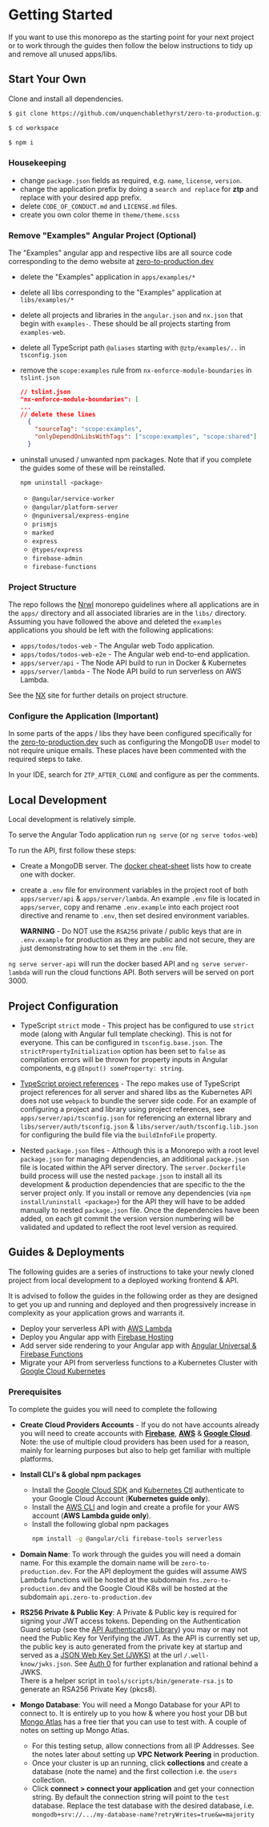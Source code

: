 # Getting Started

If you want to use this monorepo as the starting point for your next project or to work through the guides then follow the below instructions to tidy up and remove all unused apps/libs.

## Start Your Own

Clone and install all dependencies.

```bash
$ git clone https://github.com/unquenchablethyrst/zero-to-production.git workspace

$ cd workspace

$ npm i
```

### Housekeeping

- change `package.json` fields as required, e.g. `name`, `license`, `version`.
- change the application prefix by doing a `search and replace` for **ztp** and replace with your desired app prefix.
- delete `CODE_OF_CONDUCT.md` and `LICENSE.md` files.
- create you own color theme in `theme/theme.scss`

### Remove "Examples" Angular Project (Optional)

The "Examples" angular app and respective libs are all source code corresponding to the demo website at [zero-to-production.dev]

- delete the "Examples" application in `apps/examples/*`
- delete all libs corresponding to the "Examples" application at `libs/examples/*`
- delete all projects and libraries in the `angular.json` and `nx.json` that begin with `examples-`. These should be all projects starting from `examples-web`.
- delete all TypeScript path `@aliases` starting with `@ztp/examples/..` in `tsconfig.json`
- remove the `scope:examples` rule from `nx-enforce-module-boundaries` in `tslint.json`

  ```json
  // tslint.json
  "nx-enforce-module-boundaries": [
  ...
  // delete these lines
    {
      "sourceTag": "scope:examples",
      "onlyDependOnLibsWithTags": ["scope:examples", "scope:shared"]
    }
  ```

- uninstall unused / unwanted npm packages. Note that if you complete the guides some of these will be reinstalled.

  ```bash
  npm uninstall <package>
  ```

  - `@angular/service-worker`
  - `@angular/platform-server`
  - `@nguniversal/express-engine`
  - `prismjs`
  - `marked`
  - `express`
  - `@types/express`
  - `firebase-admin`
  - `firebase-functions`

### Project Structure

The repo follows the [Nrwl] monorepo guidelines where all applications are in the `apps/` directory and all associated libraries are in the `libs/` directory. Assuming you have followed the above and deleted the `examples` applications you should be left with the following applications:

- `apps/todos/todos-web` - The Angular web Todo application.
- `apps/todos/todos-web-e2e` - The Angular web end-to-end application.
- `apps/server/api` - The Node API build to run in Docker & Kubernetes
- `apps/server/lambda` - The Node API build to run serverless on AWS Lambda.

See the [NX] site for further details on project structure.

### Configure the Application (Important)

In some parts of the apps / libs they have been configured specifically for the [zero-to-production.dev] such as configuring the MongoDB `User` model to not require unique emails. These places have been commented with the required steps to take.

In your IDE, search for `ZTP_AFTER_CLONE` and configure as per the comments.

## Local Development

Local development is relatively simple.

To serve the Angular Todo application run `ng serve` (or `ng serve todos-web`)

To run the API, first follow these steps:

- Create a MongoDB server. The [docker cheat-sheet] lists how to create one with docker.
- create a `.env` file for environment variables in the project root of both `apps/server/api` & `apps/server/lambda`. An example `.env` file is located in `apps/server`, copy and rename `.env.example` into each project root directive and rename to `.env`, then set desired environment variables.

  **WARNING** - Do NOT use the `RSA256` private / public keys that are in `.env.example` for production as they are public and not secure, they are just demonstrating how to set them in the `.env` file.

`ng serve server-api` will run the docker based API and `ng serve server-lambda` will run the cloud functions API. Both servers will be served on port 3000.

## Project Configuration

- TypeScript `strict` mode - This project has be configured to use `strict` mode (along with Angular full template checking). This is not for everyone. This can be configured in `tsconfig.base.json`. The `strictPropertyInitialization` option has been set to `false` as compilation errors will be thrown for property inputs in Angular components, e.g `@Input() someProperty: string`.

- [TypeScript project references] - The repo makes use of TypeScript project references for all server and shared libs as the Kubernetes API does not use `webpack` to bundle the server side code. For an example of configuring a project and library using project references, see `apps/server/api/tsconfig.json` for referencing an external library and `libs/server/auth/tsconfig.json` & `libs/server/auth/tsconfig.lib.json` for configuring the build file via the `buildInfoFile` property.

- Nested `package.json` files - Although this is a Monorepo with a root level `package.json` for managing dependencies, an additional `package.json` file is located within the API server directory. The `server.Dockerfile` build process will use the nested `package.json` to install all its development & production dependencies that are specific to the the server project only. If you install or remove any dependencies (via `npm install/uninstall <package>`) for the API they will have to be added manually to nested `package.json` file. Once the dependencies have been added, on each git commit the version version numbering will be validated and updated to reflect the root level version as required.

## Guides & Deployments

The following guides are a series of instructions to take your newly cloned project from local development to a deployed working frontend & API.

It is advised to follow the guides in the following order as they are designed to get you up and running and deployed and then progressively increase in complexity as your application grows and warrants it.

- Deploy your serverless API with [AWS Lambda]
- Deploy you Angular app with [Firebase Hosting]
- Add server side rendering to your Angular app with [Angular Universal & Firebase Functions]
- Migrate your API from serverless functions to a Kubernetes Cluster with [Google Cloud Kubernetes]

### Prerequisites

To complete the guides you will need to complete the following

- **Create Cloud Providers Accounts** - If you do not have accounts already you will need to create accounts with **[Firebase]**, **[AWS]** & **[Google Cloud]**. Note: the use of multiple cloud providers has been used for a reason, mainly for learning purposes but also to help get familiar with multiple platforms.

- **Install CLI's & global npm packages**

  - Install the [Google Cloud SDK] and [Kubernetes Ctl] authenticate to your Google Cloud Account (**Kubernetes guide only**).
  - Install the [AWS CLI] and login and create a profile for your AWS account (**AWS Lambda guide only**).
  - Install the following global npm packages
    ```bash
    npm install -g @angular/cli firebase-tools serverless
    ```

- **Domain Name**: To work through the guides you will need a domain name. For this example the domain name will be `zero-to-production.dev`. For the API deployment the guides will assume AWS Lambda functions will be hosted at the subdomain `fns.zero-to-production.dev` and the Google Cloud K8s will be hosted at the subdomain `api.zero-to-production.dev`

* **RS256 Private & Public Key**: A Private & Public key is required for signing your JWT access tokens. Depending on the Authentication Guard setup (see the [API Authentication Library]) you may or may not need the Public Key for Verifying the JWT. As the API is currently set up, the public key is auto generated from the private key at startup and served as a [JSON Web Key Set (JWKS)] at the url `/.well-know/jwks.json`. See [Auth 0] for further explanation and rational behind a JWKS.  
  There is a helper script in `tools/scripts/bin/generate-rsa.js` to generate an RSA256 Private Key (pkcs8).

* **Mongo Database**: You will need a Mongo Database for your API to connect to. It is entirely up to you how & where you host your DB but [Mongo Atlas] has a free tier that you can use to test with. A couple of notes on setting up Mongo Atlas.

  - For this testing setup, allow connections from all IP Addresses. See the notes later about setting up **VPC Network Peering** in production.
  - Once your cluster is up an running, click **collections** and create a database (note the name) and the first collection i.e. the `users` collection.
  - Click **connect > connect your application** and get your connection string. By default the connection string will point to the `test` database. Replace the test database with the desired database, i.e. `mongodb+srv://.../my-database-name?retryWrites=true&w=majority`

[zero-to-production.dev]: https://zero-to-production.dev
[docker cheat-sheet]: https://github.com/unquenchablethyrst/zero-to-production/docker/DOCKER_CHEAT_SHEET.md
[aws lambda]: https://zero-to-production/guides/guides/aws-lambda
[firebase hosting]: https://zero-to-production/guides/guides/firebase-hosting
[angular universal & firebase functions]: https://zero-to-production/guides/ssr-firebase-functions
[google cloud kubernetes]: https://zero-to-production/guides/google-cloud-k8s
[typescript project references]: https://www.typescriptlang.org/docs/handbook/project-references.html
[google cloud sdk]: https://cloud.google.com/sdk
[kubernetes ctl]: https://kubernetes.io/docs/reference/kubectl
[aws cli]: https://docs.aws.amazon.com/cli/latest/userguide/indstall-cliv2.html
[mongo atlas]: https://www.mongodb.com/cloud/atlas
[api authentication library]: https://github.com/unquenchablethyrst/zero-to-production/libs/server/auth/README.md
[json web key set (jwks)]: https://tools.ietf.org/html/rfc7517
[auth 0]: https://auth0.com/docs/tokens/concepts/jwks
[nrwl]: https://nrwl.io
[nx]: https://nx.dev
[firebase]: https://firebase.google.com
[google cloud]: https://cloud.google.com
[aws]: https://aws.amazon.com/

